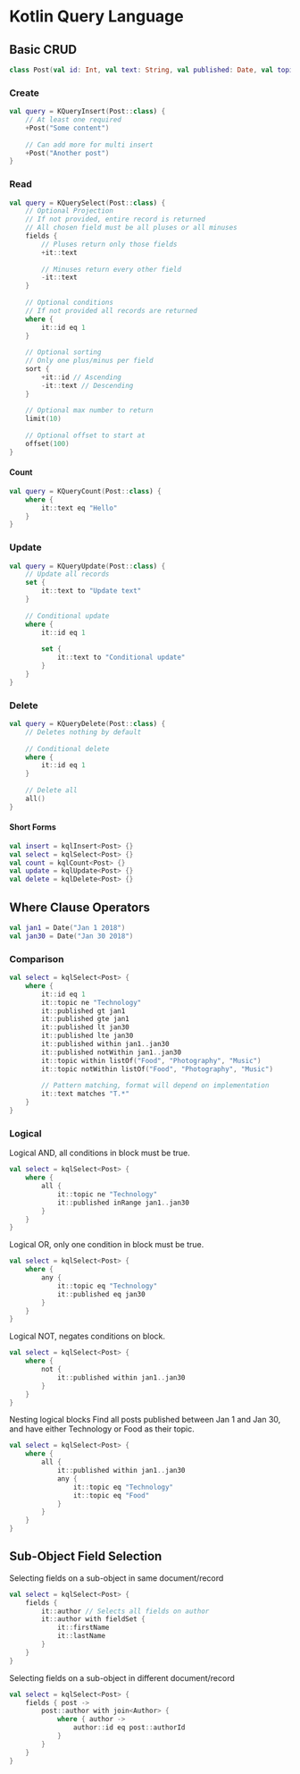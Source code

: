 # Kotlin Query Language

## Basic CRUD
```kotlin
class Post(val id: Int, val text: String, val published: Date, val topic: String)
```

### Create
```kotlin
val query = KQueryInsert(Post::class) {
    // At least one required
    +Post("Some content")
    
    // Can add more for multi insert
    +Post("Another post")
}
```

### Read
```kotlin
val query = KQuerySelect(Post::class) {
    // Optional Projection
    // If not provided, entire record is returned
    // All chosen field must be all pluses or all minuses
    fields {
        // Pluses return only those fields
        +it::text
        
        // Minuses return every other field
        -it::text
    }
    
    // Optional conditions
    // If not provided all records are returned
    where {
        it::id eq 1
    }
    
    // Optional sorting
    // Only one plus/minus per field
    sort {
        +it::id // Ascending
        -it::text // Descending
    }
    
    // Optional max number to return
    limit(10)
    
    // Optional offset to start at
    offset(100)
}
```

#### Count
```kotlin
val query = KQueryCount(Post::class) {
    where {
        it::text eq "Hello"
    }
}
```

### Update
```kotlin
val query = KQueryUpdate(Post::class) {
    // Update all records
    set {
        it::text to "Update text"
    }
    
    // Conditional update
    where {
        it::id eq 1
        
        set {
            it::text to "Conditional update"
        }
    }
}
```

### Delete
```kotlin
val query = KQueryDelete(Post::class) {
    // Deletes nothing by default
    
    // Conditional delete
    where {
        it::id eq 1
    }
    
    // Delete all
    all()
}
```

#### Short Forms
```kotlin
val insert = kqlInsert<Post> {}
val select = kqlSelect<Post> {}
val count = kqlCount<Post> {}
val update = kqlUpdate<Post> {}
val delete = kqlDelete<Post> {}
```

## Where Clause Operators
```kotlin
val jan1 = Date("Jan 1 2018")
val jan30 = Date("Jan 30 2018")
```
### Comparison
```kotlin
val select = kqlSelect<Post> {
    where {
        it::id eq 1
        it::topic ne "Technology"
        it::published gt jan1
        it::published gte jan1
        it::published lt jan30
        it::published lte jan30
        it::published within jan1..jan30
        it::published notWithin jan1..jan30
        it::topic within listOf("Food", "Photography", "Music")
        it::topic notWithin listOf("Food", "Photography", "Music")
        
        // Pattern matching, format will depend on implementation
        it::text matches "T.*"
    }
}
```
### Logical
Logical AND, all conditions in block must be true.
```kotlin
val select = kqlSelect<Post> {
    where {
        all {
            it::topic ne "Technology"
            it::published inRange jan1..jan30
        }
    }
}
```
Logical OR, only one condition in block must be true.
```kotlin
val select = kqlSelect<Post> {
    where {
        any {
            it::topic eq "Technology"
            it::published eq jan30
        }
    }
}
```
Logical NOT, negates conditions on block.
```kotlin
val select = kqlSelect<Post> {
    where {
        not {
            it::published within jan1..jan30 
        }
    }
}
```
Nesting logical blocks
Find all posts published between Jan 1 and Jan 30, and have either Technology or Food as their topic.
```kotlin
val select = kqlSelect<Post> {
    where {
        all {
            it::published within jan1..jan30
            any {
                it::topic eq "Technology"
                it::topic eq "Food"
            }
        }
    }
}
```
## Sub-Object Field Selection
Selecting fields on a sub-object in same document/record
```kotlin
val select = kqlSelect<Post> {
    fields {
        it::author // Selects all fields on author
        it::author with fieldSet {
            it::firstName
            it::lastName
        }
    }
}
```
Selecting fields on a sub-object in different document/record
```kotlin
val select = kqlSelect<Post> {
    fields { post -> 
        post::author with join<Author> {
            where { author ->
                author::id eq post::authorId
            }
        }
    }
}
```